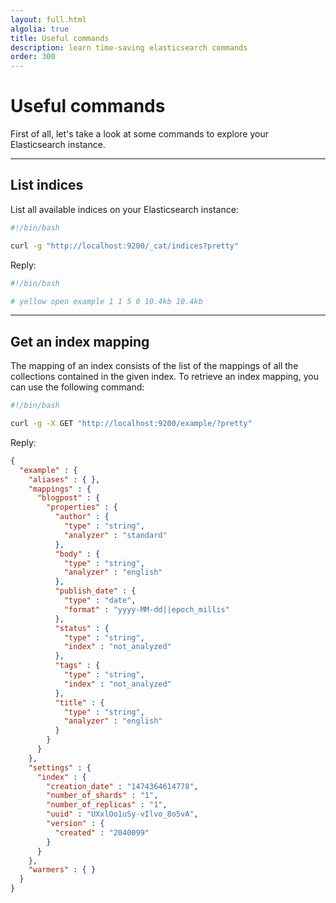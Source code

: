 ```yaml
---
layout: full.html
algolia: true
title: Useful commands
description: learn time-saving elasticsearch commands
order: 300
---
```


# Useful commands

First of all, let's take a look at some commands to explore your Elasticsearch instance.

---

## List indices

List all available indices on your Elasticsearch instance:

```bash
#!/bin/bash

curl -g "http://localhost:9200/_cat/indices?pretty"
```


Reply:

```bash
#!/bin/bash

# yellow open example 1 1 5 0 10.4kb 10.4kb
```

---


## Get an index mapping

The mapping of an index consists of the list of the mappings of all the collections contained in the given index.
To retrieve an index mapping, you can use the following command:

```bash
#!/bin/bash

curl -g -X GET "http://localhost:9200/example/?pretty"
```

Reply:

```json
{
  "example" : {
    "aliases" : { },
    "mappings" : {
      "blogpost" : {
        "properties" : {
          "author" : {
            "type" : "string",
            "analyzer" : "standard"
          },
          "body" : {
            "type" : "string",
            "analyzer" : "english"
          },
          "publish_date" : {
            "type" : "date",
            "format" : "yyyy-MM-dd||epoch_millis"
          },
          "status" : {
            "type" : "string",
            "index" : "not_analyzed"
          },
          "tags" : {
            "type" : "string",
            "index" : "not_analyzed"
          },
          "title" : {
            "type" : "string",
            "analyzer" : "english"
          }
        }
      }
    },
    "settings" : {
      "index" : {
        "creation_date" : "1474364614778",
        "number_of_shards" : "1",
        "number_of_replicas" : "1",
        "uuid" : "UXxlOo1uSy-vIlvo_8o5vA",
        "version" : {
          "created" : "2040099"
        }
      }
    },
    "warmers" : { }
  }
}
```
